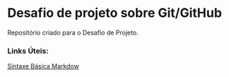 # Desafio de projeto sobre Git/GitHub
Repositório criado para o Desafio de Projeto.

### Links Úteis:
[Sintaxe Básica Markdow](https://www.markdownguide.org/basic-syntax)
